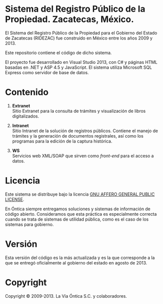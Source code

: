 ﻿# Sistema del Registro Público de la Propiedad. Zacatecas, México. 

El Sistema del Registro Público de la Propiedad para el Gobierno del Estado de Zacatecas (RIDEZAC) fue construido en México entre los años 2009 y 2013.

Este repositorio contiene el código de dicho sistema.

El proyecto fue desarrollado en Visual Studio 2013, con C# y páginas HTML basadas en .NET y ASP 4.5 y JavaScript. El sistema utiliza Microsoft SQL Express como servidor de base de datos.

# Contenido

1. **Extranet**  
   Sitio Extranet para la consulta de trámites y visualización de libros digitalizados.

2. **Intranet**  
   Sitio Intranet de la solución de registros públicos. Contiene el manejo de trámites y la generación de documentos registrales, así como los programas para la 
edición de la captura histórica.

3. **WS**  
   Servicios web XML/SOAP que sirven como _front-end_ para el acceso a datos.

# Licencia

Este sistema se distribuye bajo la licencia [GNU AFFERO GENERAL PUBLIC LICENSE](https://github.com/Ontica/Empiria.Land.Zacatecas/blob/master/LICENSE.txt).

En Óntica siempre entregamos soluciones y sistemas de información de código abierto. Consideramos que esta práctica es especialmente 
correcta cuando se trata de sistemas de utilidad pública, como es el caso de los sistemas para gobierno.

# Versión

Esta versión del código es la más actualizada y es la que corresponde a la que se entregó oficialmente al gobierno del estado en agosto de 2013.

# Copyright

Copyright © 2009-2013. La Vía Óntica S.C. y colaboradores.

